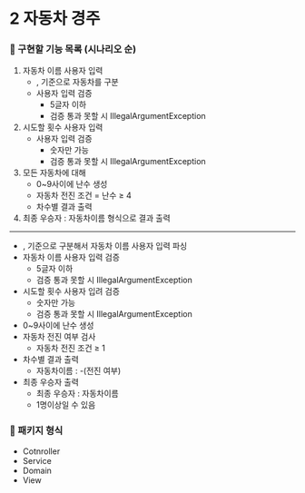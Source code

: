 # 2 자동차 경주

### 💯 구현할 기능 목록 (시나리오 순)

1. 자동차 이름 사용자 입력
    - , 기준으로 자동차를 구분
    - 사용자 입력 검증
        - 5글자 이하
        - 검증 통과 못할 시 IllegalArgumentException
2. 시도할 횟수 사용자 입력
    - 사용자 입력 검증
        - 숫자만 가능
        - 검증 통과 못할 시 IllegalArgumentException
3. 모든 자동차에 대해
    - 0~9사이에 난수 생성
    - 자동차 전진 조건 = 난수 ≥ 4
    - 차수별 결과 출력
4. 최종 우승자 : 자동차이름 형식으로 결과 출력

---

- , 기준으로 구분해서 자동차 이름 사용자 입력 파싱
- 자동차 이름 사용자 입력 검증
    - 5글자 이하
    - 검증 통과 못할 시 IllegalArgumentException
- 시도할 횟수 사용자 입려 검증
    - 숫자만 가능
    - 검증 통과 못할 시 IllegalArgumentException
- 0~9사이에 난수 생성
- 자동차 전진 여부 검사
    - 자동차 전진 조건 ≥ 1
- 차수별 결과 출력
    - 자동차이름 : -(전진 여부)
- 최종 우승자 출력
    - 최종 우승자 : 자동차이름
    - 1명이상일 수 있음

### 🍿 패키지 형식

- Cotnroller
- Service
- Domain
- View